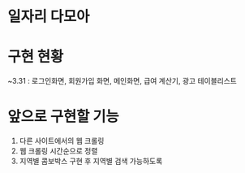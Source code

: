 # 일자리 다모아
# 구현 현황
~3.31 : 로그인화면, 회원가입 화면, 메인화면, 급여 계산기, 광고 테이블리스트


# 앞으로 구현할 기능
1. 다른 사이트에서의 웹 크롤링
2. 웹 크롤링 시간순으로 정렬
3. 지역별 콤보박스 구현 후 지역별 검색 가능하도록
